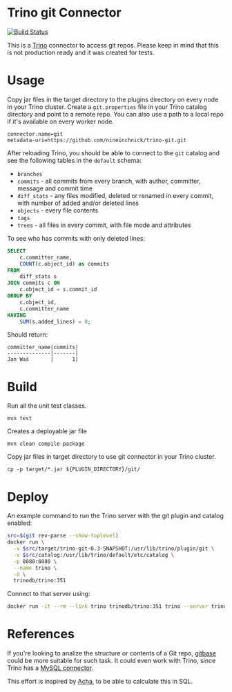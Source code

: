 Trino git Connector
===================

[![Build Status](https://github.com/nineinchnick/trino-git/workflows/CI/badge.svg)](https://github.com/nineinchnick/trino-git/actions?query=workflow%3ACI+event%3Apush+branch%3Amaster)

This is a [Trino](http://trino.io/) connector to access git repos. Please keep in mind that this is not production ready and it was created for tests.

# Usage

Copy jar files in the target directory to the plugins directory on every node in your Trino cluster.
Create a `git.properties` file in your Trino catalog directory and point to a remote repo. You can also use a path to a local repo if it's available on every worker node.

```
connector.name=git
metadata-uri=https://github.com/nineinchnick/trino-git.git
```

After reloading Trino, you should be able to connect to the `git` catalog and see the following tables in the `default` schema:
* `branches`
* `commits` - all commits from every branch, with author, committer, message and commit time
* `diff_stats` - any files modified, deleted or renamed in every commit, with number of added and/or deleted lines
* `objects` - every file contents
* `tags`
* `trees` - all files in every commit, with file mode and attributes

To see who has commits with only deleted lines:

```sql
SELECT
	c.committer_name,
	COUNT(c.object_id) as commits
FROM
	diff_stats s
JOIN commits c ON
	c.object_id = s.commit_id
GROUP BY
	c.object_id,
	c.committer_name
HAVING
	SUM(s.added_lines) = 0;
```

Should return:
```
committer_name|commits|
--------------|-------|
Jan Waś       |      1|
```

# Build

Run all the unit test classes.
```
mvn test
```

Creates a deployable jar file
```
mvn clean compile package
```

Copy jar files in target directory to use git connector in your Trino cluster.
```
cp -p target/*.jar ${PLUGIN_DIRECTORY}/git/
```

# Deploy

An example command to run the Trino server with the git plugin and catalog enabled:

```bash
src=$(git rev-parse --show-toplevel)
docker run \
  -v $src/target/trino-git-0.3-SNAPSHOT:/usr/lib/trino/plugin/git \
  -v $src/catalog:/usr/lib/trino/default/etc/catalog \
  -p 8080:8080 \
  --name trino \
  -d \
  trinodb/trino:351
```

Connect to that server using:
```bash
docker run -it --rm --link trino trinodb/trino:351 trino --server trino:8080 --catalog git --schema default
```

# References

If you're looking to analize the structure or contents of a Git repo, [gitbase](https://github.com/src-d/gitbase) could be more suitable for such task. It could even work with Trino, since Trino has a [MySQL connector](https://trino.io/docs/current/connector/mysql.html).

This effort is inspired by [Acha](https://github.com/someteam/acha), to be able to calculate this in SQL.
